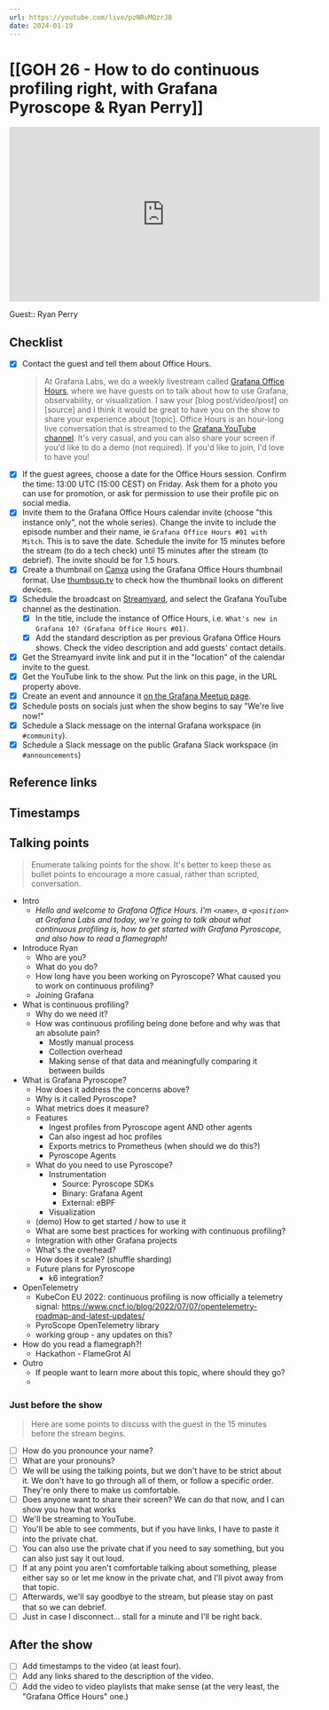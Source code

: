 ```yaml
---
url: https://youtube.com/live/pzNRvMQzrJ0
date: 2024-01-19
---
```

# [[GOH 26 - How to do continuous profiling right, with Grafana Pyroscope & Ryan Perry]]

<iframe width="560" height="315" src="https://www.youtube.com/embed/pzNRvMQzrJ0" title="YouTube video player" frameborder="0" allow="accelerometer; autoplay; clipboard-write; encrypted-media; gyroscope; picture-in-picture" allowfullscreen></iframe>

Guest:: Ryan Perry

## Checklist

- [x] Contact the guest and tell them about Office Hours.
	> At Grafana Labs, we do a weekly livestream called [Grafana Office Hours](https://www.youtube.com/watch?v=uk7NoagbJ28&list=PLDGkOdUX1Ujrrse-cdj20RRah9hyHdxBu), where we have guests on to talk about how to use Grafana, observability, or visualization. I saw your [blog post/video/post] on [source] and I think it would be great to have you on the show to share your experience about [topic].
	Office Hours is an hour-long live conversation that is streamed to the [Grafana YouTube channel](https://youtube.com/@grafana). It's very casual, and you can also share your screen if you'd like to do a demo (not required). If you'd like to join, I'd love to have you! 
- [x] If the guest agrees, choose a date for the Office Hours session. Confirm the time: 13:00 UTC (15:00 CEST) on Friday. Ask them for a photo you can use for promotion, or ask for permission to use their profile pic on social media.
- [x] Invite them to the Grafana Office Hours calendar invite (choose "this instance only", not the whole series). Change the invite to include the episode number and their name, ie `Grafana Office Hours #01 with Mitch`. This is to save the date. Schedule the invite for 15 minutes before the stream (to do a tech check) until 15 minutes after the stream (to debrief). The invite should be for 1.5 hours.
- [x] Create a thumbnail on [Canva](https://canva.com) using the Grafana Office Hours thumbnail format. Use [thumbsup.tv](https://thumbsup.tv) to check how the thumbnail looks on different devices.
- [x] Schedule the broadcast on [Streamyard](https://streamyard.com), and select the Grafana YouTube channel as the destination.
	- [x] In the title, include the instance of Office Hours, i.e. `What's new in Grafana 10? (Grafana Office Hours #01)`.
	- [x] Add the standard description as per previous Grafana Office Hours shows. Check the video description and add guests' contact details.
- [x] Get the Streamyard invite link and put it in the "location" of the calendar invite to the guest.
- [x] Get the YouTube link to the show. Put the link on this page, in the URL property above.
- [x] Create an event and announce it [on the Grafana Meetup page](https://www.meetup.com/grafana-friends-virtual-meetup-group/).
- [x] Schedule posts on socials just when the show begins to say "We're live now!"
- [x] Schedule a Slack message on the internal Grafana workspace (in `#community`).
- [x] Schedule a Slack message on the public Grafana Slack workspace (in `#announcements`)

## Reference links



## Timestamps



## Talking points

> Enumerate talking points for the show. It's better to keep these as bullet points to encourage a more casual, rather than scripted, conversation.

- Intro
	- *Hello and welcome to Grafana Office Hours. I'm `<name>`, a `<position>` at Grafana Labs and today, we're going to talk about what continuous profiling is, how to get started with Grafana Pyroscope, and also how to read a flamegraph!*
- Introduce Ryan
	- Who are you?
	- What do you do?
	- How long have you been working on Pyroscope? What caused you to work on continuous profiling?
	- Joining Grafana
- What is continuous profiling?
	- Why do we need it?
	- How was continuous profiling being done before and why was that an absolute pain?
		- Mostly manual process
		- Collection overhead
		- Making sense of that data and meaningfully comparing it between builds
- What is Grafana Pyroscope?
	- How does it address the concerns above?
	- Why is it called Pyroscope?
	- What metrics does it measure?
	- Features
		- Ingest profiles from Pyroscope agent AND other agents
		- Can also ingest ad hoc profiles
		- Exports metrics to Prometheus (when should we do this?)
		- Pyroscope Agents
	- What do you need to use Pyroscope?
		- Instrumentation
			- Source: Pyroscope SDKs
			- Binary: Grafana Agent
			- External: eBPF
		- Visualization
	- (demo) How to get started / how to use it
	- What are some best practices for working with continuous profiling?
	- Integration with other Grafana projects
	- What's the overhead?
	- How does it scale? (shuffle sharding)
	- Future plans for Pyroscope
		- k6 integration?
- OpenTelemetry
	- KubeCon EU 2022: continuous profiling is now officially a telemetry signal: https://www.cncf.io/blog/2022/07/07/opentelemetry-roadmap-and-latest-updates/
	- PyroScope OpenTelemetry library
	- working group - any updates on this?
- How do you read a flamegraph?!
	- Hackathon - FlameGrot AI
- Outro
	- If people want to learn more about this topic, where should they go?
	- 

### Just before the show

> Here are some points to discuss with the guest in the 15 minutes before the stream begins.

- [ ] How do you pronounce your name?
- [ ] What are your pronouns?
- [ ] We will be using the talking points, but we don't have to be strict about it. We don't have to go through all of them, or follow a specific order. They're only there to make us comfortable.
- [ ] Does anyone want to share their screen? We can do that now, and I can show you how that works
- [ ] We'll be streaming to YouTube.
- [ ] You'll be able to see comments, but if you have links, I have to paste it into the private chat.
- [ ] You can also use the private chat if you need to say something, but you can also just say it out loud.
- [ ] If at any point you aren't comfortable talking about something, please either say so or let me know in the private chat, and I'll pivot away from that topic.
- [ ] Afterwards, we'll say goodbye to the stream, but please stay on past that so we can debrief.
- [ ] Just in case I disconnect... stall for a minute and I'll be right back.

## After the show

- [ ] Add timestamps to the video (at least four).
- [ ] Add any links shared to the description of the video.
- [ ] Add the video to video playlists that make sense (at the very least, the "Grafana Office Hours" one.)